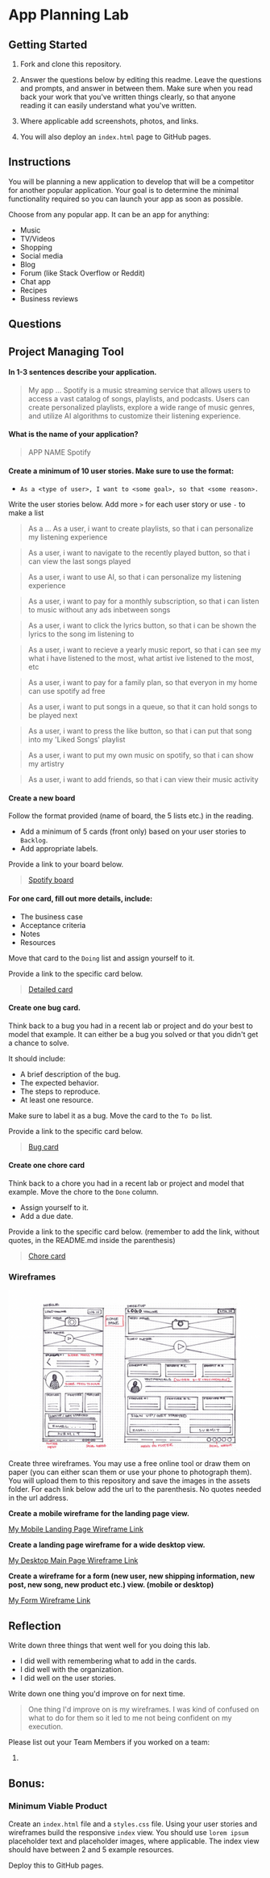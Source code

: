 # App Planning Lab

## Getting Started

1. Fork and clone this repository.

1. Answer the questions below by editing this readme. Leave the questions and prompts, and answer in between them. Make sure when you read back your work that you've written things clearly, so that anyone reading it can easily understand what you've written.

1. Where applicable add screenshots, photos, and links.

1. You will also deploy an `index.html` page to GitHub pages.

## Instructions

You will be planning a new application to develop that will be a competitor for another popular application. Your goal is to determine the minimal functionality required so you can launch your app as soon as possible.

Choose from any popular app. It can be an app for anything:

- Music
- TV/Videos
- Shopping
- Social media
- Blog
- Forum (like Stack Overflow or Reddit)
- Chat app
- Recipes
- Business reviews

## Questions

## Project Managing Tool

#### In 1-3 sentences describe your application.

> My app ...
> Spotify is a music streaming service that allows users to access a vast catalog of songs, playlists, and podcasts. Users can create personalized playlists, explore a wide range of music genres, and utilize AI algorithms to customize their listening experience.

#### What is the name of your application?

> APP NAME
> Spotify

#### Create a minimum of 10 user stories. Make sure to use the format:

- `As a <type of user>, I want to <some goal>, so that <some reason>.`

Write the user stories below. Add more `>` for each user story or use `-` to make a list

> As a ...
>As a user, i want to create playlists, so that i can personalize my listening experience

>As a user, i want to navigate to the recently played button, so that i can view the last songs played

>As a user, i want to use AI, so that i can personalize my listening experience 

>As a user, i want to pay for a monthly subscription, so that i can listen to music without any ads inbetween songs

>As a user, i want to click the lyrics button, so that i can be shown the lyrics to the song im listening to

>As a user, i want to recieve a yearly music report, so that i can see my what i have listened to the most, what artist ive listened to the most, etc

>As a user, i want to pay for a family plan, so that everyon in my home can use spotify ad free

>As a user, i want to put songs in a queue, so that it can hold songs to be played next

>As a user, i want to press the like button, so that i can put that song into my 'Liked Songs' playlist

>As a user, i want to put my own music on spotify, so that i can show my artistry

>As a user, i want to add friends, so that i can view their music activity

#### Create a new board

Follow the format provided (name of board, the 5 lists etc.) in the reading.

- Add a minimum of 5 cards (front only) based on your user stories to `Backlog`.
- Add appropriate labels.

Provide a link to your board below.

> [Spotify board](https://trello.com/b/3rA9hAfU/app-planning-lab)
#### For one card, fill out more details, include:

- The business case
- Acceptance criteria
- Notes
- Resources

Move that card to the `Doing` list and assign yourself to it.

Provide a link to the specific card below.

> [Detailed card](https://trello.com/c/cITxPrtc)

#### Create one bug card.

Think back to a bug you had in a recent lab or project and do your best to model that example.
It can either be a bug you solved or that you didn't get a chance to solve.

It should include:

- A brief description of the bug.
- The expected behavior.
- The steps to reproduce.
- At least one resource.

Make sure to label it as a bug. Move the card to the `To Do` list.

Provide a link to the specific card below.

> [Bug card](https://trello.com/c/iRvZ8c9R)

#### Create one chore card

Think back to a chore you had in a recent lab or project and model that example. Move the chore to the `Done` column.

- Assign yourself to it.
- Add a due date.

Provide a link to the specific card below. (remember to add the link, without quotes, in the README.md inside the parenthesis)

> [Chore card](https://trello.com/c/XKWCc5nX)

### Wireframes

<img src ="./assets/wireframe-small.png" width='500' height='318'>

Create three wireframes. You may use a free online tool or draw them on paper (you can either scan them or use your phone to photograph them). You will upload them to this repository and save the images in the assets folder. For each link below add the url to the parenthesis. No quotes needed in the url address.

**Create a mobile wireframe for the landing page view.**

[My Mobile Landing Page Wireframe Link](https://wireframe.cc/mlFIsp)

**Create a landing page wireframe for a wide desktop view.**

[My Desktop Main Page Wireframe Link](https://wireframe.cc/EWXkyl)

**Create a wireframe for a form (new user, new shipping information, new post, new song, new product etc.) view. (mobile or desktop)**

[My Form Wireframe Link](https://wireframe.cc/5qscAW)

## Reflection

Write down three things that went well for you doing this lab.

- I did well with remembering what to add in the cards.
- I did well with the organization. 
- I did well on the user stories.

Write down one thing you'd improve on for next time.

> One thing I'd improve on is my wireframes. I was kind of confused on what to do for them so it led to me not being confident on my execution.

Please list out your Team Members if you worked on a team:

1.

## Bonus:

### Minimum Viable Product

Create an `index.html` file and a `styles.css` file. Using your user stories and wireframes build the responsive `index` view. You should use `lorem ipsum` placeholder text and placeholder images, where applicable. The index view should have between 2 and 5 example resources.

Deploy this to GitHub pages.
